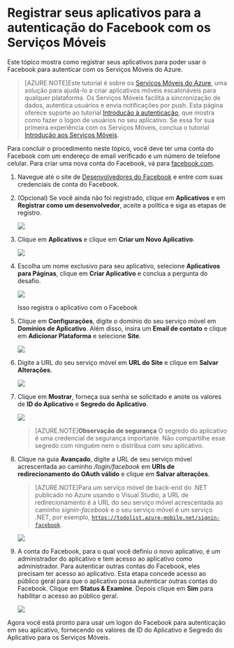 <properties 
	pageTitle="Registrar para autenticação no Twitter - Serviços Móveis" 
	description="Aprenda a usar a autenticação do Facebook em seu aplicativo de Serviços Móveis do Azure." 
	services="mobile-services" 
	documentationCenter="" 
	authors="ggailey777" 
	manager="dwrede" 
	editor=""/>

<tags 
	ms.service="mobile-services" 
	ms.workload="mobile" 
	ms.tgt_pltfrm="na" 
	ms.devlang="multiple" 
	ms.topic="article" 
	ms.date="04/13/2015" 
	ms.author="glenga"/>

# Registrar seus aplicativos para a autenticação do Facebook com os Serviços Móveis

Este tópico mostra como registrar seus aplicativos para poder usar o Facebook para autenticar com os Serviços Móveis do Azure.

> [AZURE.NOTE]Este tutorial é sobre os [Serviços Móveis do Azure], uma solução para ajudá-lo a criar aplicativos móveis escalonáveis para qualquer plataforma. Os Serviços Móveis facilita a sincronização de dados, autentica usuários e envia notificações por push. Esta página oferece suporte ao tutorial <a href="http://azure.microsoft.com/documentation/articles/mobile-services-ios-get-started-users/">Introdução à autenticação</a>, que mostra como fazer o logon de usuários no seu aplicativo. Se essa for sua primeira experiência com os Serviços Móveis, conclua o tutorial <a href="http://azure.microsoft.com/documentation/articles/mobile-services-ios-get-started/">Introdução aos Serviços Móveis</a>.
	
Para concluir o procedimento neste tópico, você deve ter uma conta do Facebook com um endereço de email verificado e um número de telefone celular. Para criar uma nova conta do Facebook, vá para <a href="http://go.microsoft.com/fwlink/p/?LinkId=268285" target="_blank">facebook.com</a>.

1. Navegue até o site de <a href="http://go.microsoft.com/fwlink/p/?LinkId=268286" target="_blank">Desenvolvedores do Facebook</a> e entre com suas credenciais de conta do Facebook.

2. (Opcional) Se você ainda não foi registrado, clique em **Aplicativos** e em **Registrar como um desenvolvedor**, aceite a política e siga as etapas de registro.

   	![][0]

3. Clique em **Aplicativos** e clique em **Criar um Novo Aplicativo**.

   	![][1]

4. Escolha um nome exclusivo para seu aplicativo, selecione **Aplicativos para Páginas**, clique em **Criar Aplicativo** e conclua a pergunta do desafio.

   	![][2]

	Isso registra o aplicativo com o Facebook

5. Clique em **Configurações**, digite o domínio do seu serviço móvel em **Domínios de Aplicativo**. Além disso, insira um **Email de contato** e clique em **Adicionar Plataforma** e selecione **Site**.

   	![][3]

6. Digite a URL do seu serviço móvel em **URL do Site** e clique em **Salvar Alterações**.

	![][4]

7. Clique em **Mostrar**, forneça sua senha se solicitado e anote os valores de **ID do Aplicativo** e **Segredo do Aplicativo**.

   	![][5]

	> [AZURE.NOTE]**Observação de segurança** O segredo do aplicativo é uma credencial de segurança importante. Não compartilhe esse segredo com ninguém nem o distribua com seu aplicativo.


8. Clique na guia **Avançado**, digite a URL de seu serviço móvel acrescentada ao caminho _/login/facebook_ em **URIs de redirecionamento do OAuth válido** e clique em **Salvar alterações**.

	> [AZURE.NOTE]Para um serviço móvel de back-end do .NET publicado no Azure usando o Visual Studio, a URL de redirecionamento é a URL do seu serviço móvel acrescentada ao caminho _signin-facebook_ e o seu serviço móvel é um serviço .NET, por exemplo, <code>https://todolist.azure-mobile.net/signin-facebook</code>.
	
	![][7]

9. A conta do Facebook, para o qual você definiu o novo aplicativo, é um administrador do aplicativo e tem acesso ao aplicativo como administrador. Para autenticar outras contas do Facebook, eles precisam ter acesso ao aplicativo. Esta etapa concede acesso ao público geral para que o aplicativo possa autenticar outras contas do Facebook. Clique em **Status & Examine**. Depois clique em **Sim** para habilitar o acesso ao público geral.

    ![][6]



Agora você está pronto para usar um logon do Facebook para autenticação em seu aplicativo, fornecendo os valores de ID do Aplicativo e Segredo do Aplicativo para os Serviços Móveis.

<!-- Anchors. -->

<!-- Images. -->
[0]: ./media/mobile-services-how-to-register-facebook-authentication/mobile-services-facebook-developer-register.png
[1]: ./media/mobile-services-how-to-register-facebook-authentication/mobile-services-facebook-add-app.png
[2]: ./media/mobile-services-how-to-register-facebook-authentication/mobile-services-facebook-new-app-dialog.png
[3]: ./media/mobile-services-how-to-register-facebook-authentication/mobile-services-facebook-configure-app.png
[4]: ./media/mobile-services-how-to-register-facebook-authentication/mobile-services-facebook-configure-app-2.png
[5]: ./media/mobile-services-how-to-register-facebook-authentication/mobile-services-facebook-completed.png
[6]: ./media/mobile-services-how-to-register-facebook-authentication/mobile-services-facebook-configure-app-general-public.png
[7]: ./media/mobile-services-how-to-register-facebook-authentication/mobile-services-facebook-configure-app-3.png

<!-- URLs. -->
[Facebook Developers]: http://go.microsoft.com/fwlink/p/?LinkId=268286
[Get started with authentication]: /develop/mobile/tutorials/get-started-with-users-dotnet/
[Azure Management Portal]: https://manage.windowsazure.com/
[Serviços Móveis do Azure]: http://azure.microsoft.com/services/mobile-services/

<!--HONumber=54--> 